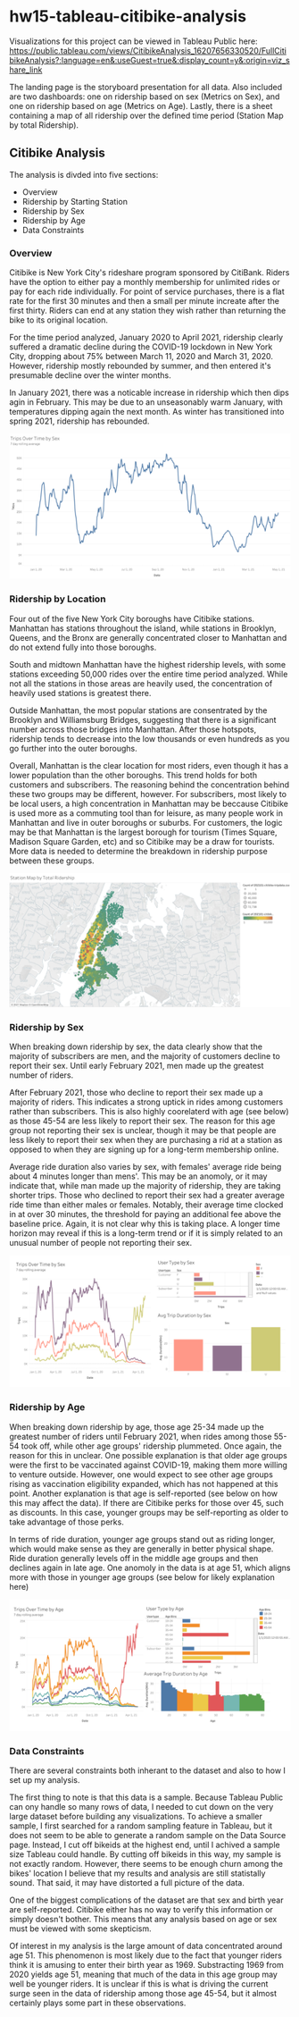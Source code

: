 # hw15-tableau-citibike-analysis

Visualizations for this project can be viewed in Tableau Public here: https://public.tableau.com/views/CitibikeAnalysis_16207656330520/FullCitibikeAnalysis?:language=en&:useGuest=true&:display_count=y&:origin=viz_share_link

The landing page is the storyboard presentation for all data. Also included are two dashboards: one on ridership based on sex (Metrics on Sex), and one on ridership based on age (Metrics on Age). Lastly, there is a sheet containing a map of all ridership over the defined time period (Station Map by total Ridership).

## Citibike Analysis

The analysis is divded into five sections:
* Overview
* Ridership by Starting Station
* Ridership by Sex
* Ridership by Age
* Data Constraints

### Overview
Citibike is New York City's rideshare program sponsored by CitiBank. Riders have the option to either pay a monthly membership for unlimited rides or pay for each ride individually. For point of service purchases, there is a flat rate for the first 30 minutes and then a small per minute increate after the first thirty. Riders can end at any station they wish rather than returning the bike to its original location.

For the time period analyzed, January 2020 to April 2021, ridership clearly suffered a dramatic decline during the COVID-19 lockdown in New York City, dropping about 75% between March 11, 2020 and March 31, 2020. However, ridership mostly rebounded by summer, and then entered it's presumable decline over the winter months. 

In January 2021, there was a noticable increase in ridership which then dips agin in February. This may be due to an unseasonably warm January, with temperatures dipping again the next month. As winter has transitioned into spring 2021, ridership has rebounded.

![Total](/Images/TotalRiders.png)

### Ridership by Location
Four out of the five New York City boroughs have Citibike stations. Manhattan has stations throughout the island, while stations in Brooklyn, Queens, and the Bronx are generally concentrated closer to Manhattan and do not extend fully into those boroughs. 

South and midtown Manhattan have the highest ridership levels, with some stations exceeding 50,000 rides over the entire time period analyzed. While not all the stations in those areas are heavily used, the concentration of heavily used stations is greatest there. 

Outside Manhattan, the most popular stations are consentrated by the Brooklyn and Williamsburg Bridges, suggesting that there is a significant number across those bridges into Manhattan. After those hotspots, ridership tends to decrease into the low thousands or even hundreds as you go further into the outer boroughs. 

Overall, Manhattan is the clear location for most riders, even though it has a lower population than the other boroughs. This trend holds for both customers and subscribers. The reasoning behind the concentration behind these two groups may be different, however. For subscribers, most likely to be local users, a high concentration in Manhattan may be beccause Citibike is used more as a commuting tool than for leisure, as many people work in Manhattan and live in outer boroughs or suburbs. For customers, the logic may be that Manhattan is the largest borough for tourism (Times Square, Madison Square Garden, etc) and so Citibike may be a draw for tourists. More data is needed to determine the breakdown in ridership purpose between these groups. 

![Stations](/Images/StationMap.png)

### Ridership by Sex
When breaking down ridership by sex, the data clearly show that the majority of subscribers are men, and the majority of customers decline to report their sex. Until early February 2021, men made up the greatest number of riders. 

After February 2021, those who decline to report their sex made up a majority of riders. This indicates a strong uptick in rides among customers rather than subscribers. This is also highly coorelaterd with age (see below) as those 45-54 are less likely to report their sex. The reason for this age group not reporting their sex is unclear, though it may be that people are less likely to report their sex when they are purchasing a rid at a station as opposed to when they are signing up for a long-term membership online.

Average ride duration also varies by sex, with females' average ride being about 4 minutes longer than mens'. This may be an anomoly, or it may indicate that, while man made up the majority of ridership, they are taking shorter trips. Those who declined to report their sex had a greater average ride time than either males or females. Notably, their average time clocked in at over 30 minutes, the threshold for paying an additional fee above the baseline price. Again, it is not clear why this is taking place. A longer time horizon may reveal if this is a long-term trend or if it is simply related to an unusual number of people not reporting their sex. 

![Sex](/Images/SexDashboard.png)

### Ridership by Age
When breaking down ridership by age, those age 25-34 made up the greatest number of riders until February 2021, when rides among those 55-54 took off, while other age groups' ridership plummeted. Once again, the reason for this in unclear. One possible explanation is that older age groups were the first to be vaccinated against COVID-19, making them more willing to venture outside. However, one would expect to see other age groups rising as vaccination eligibility expanded, which has not happened at this point. Another explanation is that age is self-reported (see below on how this may affect the data). If there are Citibike perks for those over 45, such as discounts. In this case, younger groups may be self-reporting as older to take advantage of those perks. 

In terms of ride duration, younger age groups stand out as riding longer, which would make sense as they are generally in better physical shape. Ride duration generally levels off in the middle age groups and then declines again in late age. One anomoly in the data is at age 51, which aligns more with those in younger age groups (see below for likely explanation here)

![Age](/Images/AgeDashboard.png)

### Data Constraints
There are several constraints both inherant to the dataset and also to how I set up my analysis.

The first thing to note is that this data is a sample. Because Tableau Public can ony handle so many rows of data, I needed to cut down on the very large dataset before building any visualizations. To achieve a smaller sample, I first searched for a random sampling feature in Tableau, but it does not seem to be able to generate a random sample on the Data Source page. Instead, I cut off bikeids at the highest end, until I achived a sample size Tableau could handle. By cutting off bikeids in this way, my sample is not exactly random. However, there seems to be enough churn among the bikes' location I believe that my results and analysis are still statistally sound. That said, it may have distorted a full picture of the data. 

One of the biggest complications of the dataset are that sex and birth year are self-reported. Citibike either has no way to verify this information or simply doesn't bother. This means that any analysis based on age or sex must be viewed with some skepticism. 

Of interest in my analysis is the large amount of data concentrated around age 51. This phenomenon is most likely due to the fact that younger riders think it is amusing to enter their birth year as 1969. Substracting 1969 from 2020 yields age 51, meaning that much of the data in this age group may well be younger riders. It is unclear if this is what is driving the current surge seen in the data of ridership among those age 45-54, but it almost certainly plays some part in these observations. 

